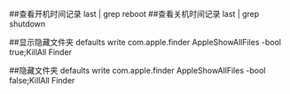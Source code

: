 ##查看开机时间记录
last | grep reboot
##查看关机时间记录
last | grep shutdown


##显示隐藏文件夹
defaults write com.apple.finder AppleShowAllFiles -bool true;KillAll Finder

##隐藏文件夹
defaults write com.apple.finder AppleShowAllFiles -bool false;KillAll Finder